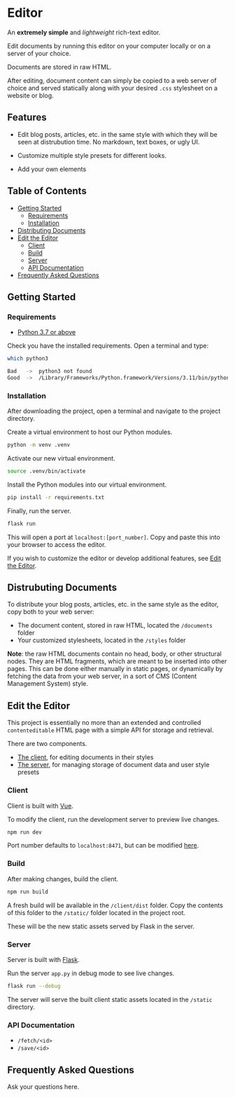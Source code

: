 
# Editor

An __extremely simple__ and _lightweight_ rich-text editor.

Edit documents by running this editor on your computer locally or on a server of your choice.

Documents are stored in raw HTML.

After editing, document content can simply be copied to a web server of choice and served statically along with your desired `.css` stylesheet on a website or blog.



## Features

- Edit blog posts, articles, etc. in the same style with which they will be seen at distrubution time. No markdown, text boxes, or ugly UI.

- Customize multiple style presets for different looks.

- Add your own elements



## Table of Contents

- [Getting Started](#getting-started)
	- [Requirements](#requirements)
	- [Installation](#installation)
- [Distributing Documents](#distrubuting-documents)
- [Edit the Editor](#edit-the-editor)
	- [Client](#client)
	- [Build](#build)
	- [Server](#server)
	- [API Documentation](#api-documentation)
- [Frequently Asked Questions](#frequently-asked-questions)



## Getting Started

### Requirements

- [Python 3.7 or above](https://www.python.org/downloads/)

Check you have the installed requirements. Open a terminal and type:

```bash
which python3

Bad   ->  python3 not found
Good  ->  /Library/Frameworks/Python.framework/Versions/3.11/bin/python3
```

### Installation

After downloading the project, open a terminal and navigate to the project directory.

Create a virtual environment to host our Python modules.

```bash
python -m venv .venv
```

Activate our new virtual environment.

```bash
source .venv/bin/activate
```

Install the Python modules into our virtual environment.

```bash
pip install -r requirements.txt
```

Finally, run the server.

```bash
flask run
```

This will open a port at `localhost:[port_number]`. Copy and paste this into your browser to access the editor.

If you wish to customize the editor or develop additional features, see [Edit the Editor](#edit-the-editor).



## Distrubuting Documents

To distribute your blog posts, articles, etc. in the same style as the editor, copy both to your web server:

- The document content, stored in raw HTML, located the `/documents` folder 
- Your customized stylesheets, located in the `/styles` folder

__Note__: the raw HTML documents contain no head, body, or other structural nodes. They are HTML fragments, which are meant to be inserted into other pages. This can be done either manually in static pages, or dynamically by fetching the data from your web server, in a sort of CMS (Content Management System) style.


## Edit the Editor

This project is essentially no more than an extended and controlled `contenteditable` HTML page with a simple API for storage and retrieval.

There are two components.
- [The client](client/src/pages/Home.vue), for editing documents in their styles
- [The server](app.py), for managing storage of document data and user style presets


### Client

Client is built with [Vue](https://vuejs.org/).

To modify the client, run the development server to preview live changes.

```bash
npm run dev
```

Port number defaults to `localhost:8471`, but can be modified [here](client/vue.config.js#L5).


### Build

After making changes, build the client.

```bash
npm run build
```

A fresh build will be available in the `/client/dist` folder. Copy the contents of this folder to the `/static/` folder located in the project root.

These will be the new static assets served by Flask in the server.


### Server

Server is built with [Flask](https://flask.palletsprojects.com/en/stable/).

Run the server `app.py` in debug mode to see live changes.

```bash
flask run --debug
```

The server will serve the built client static assets located in the `/static` directory.


### API Documentation

- `/fetch/<id>`
- `/save/<id>`

## Frequently Asked Questions

Ask your questions here.
